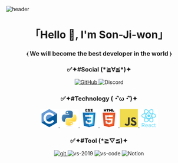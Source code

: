 ![header](https://capsule-render.vercel.app/api?type=waving&color=auto&height=300&section=header&text=Hello&fontSize=90&animation=fadeIn&fontAlignY=38&desc=Kim_Buck_Gur&descAlignY=51&descAlign=49)

<h1 align="center">「Hello 👋, I'm Son-Ji-won」</h1>
<h3 align="center">⧼ We will become the best developer in the world ⧽</h3>

<p align="center">
  <h3 align="center">✅✦#Social (*≧∀≦*)✦</h3>
  <p align="center"> 
    <a href="https://github.com/kimbuckgur" target="_blank">
      <img src="https://img.icons8.com/ios-filled/50/000000/github.png" alt="GitHub" width="50" height="50"/> 
    </a> 
    <a>
      <img src="https://img.icons8.com/color/96/000000/discord-logo.png" alt="Discord" width="50" height="50" />
    </a>
  </p>
  <h3 align="center">✅✦#Technology (・ิω・ิ)✦</h3>
  <p align="center">
    <a href="https://www.cprogramming.com/" target="_blank">
        <img src="https://raw.githubusercontent.com/devicons/devicon/master/icons/c/c-original.svg" alt="c" width="50" height="50"/>
    </a> 
    <a href="https://www.python.org" target="_blank"> 
      <img src="https://raw.githubusercontent.com/devicons/devicon/master/icons/python/python-original.svg" alt="python" width="50" height="50"/> </a> 
    <a href="https://www.w3schools.com/css/" target="_blank"> 
      <img src="https://raw.githubusercontent.com/devicons/devicon/master/icons/css3/css3-original-wordmark.svg" alt="css3" width="50" height="50"/> </a> 
    <a href="https://www.w3.org/html/" target="_blank"> 
      <img src="https://raw.githubusercontent.com/devicons/devicon/master/icons/html5/html5-original-wordmark.svg" alt="html5" width="50" height="50"/> </a> 
    <a href="https://developer.mozilla.org/en-US/docs/Web/JavaScript" target="_blank"> 
      <img src="https://raw.githubusercontent.com/devicons/devicon/master/icons/javascript/javascript-original.svg" alt="javascript" width="50" height="50"/> </a> 
    <a href="https://reactjs.org/" target="_blank"> 
      <img src="https://raw.githubusercontent.com/devicons/devicon/master/icons/react/react-original-wordmark.svg" alt="react" width="50" height="50"/> </a> 
  </p>
    <h3 align="center">✅✦#Tool (*≧▽≦)✦</h3>
    <p align="center">
       <a href="https://git-scm.com/" target="_blank"> 
        <img src="https://www.vectorlogo.zone/logos/git-scm/git-scm-icon.svg" alt="git" width="40" height="40"/> 
       </a> 
       <a>
         <img src="https://img.icons8.com/color/48/000000/visual-studio-2019.png"  alt="vs-2019" width="50" height="50"/>
       </a>
       <a>
         <img src="https://img.icons8.com/color/144/000000/visual-studio-code-2019.png" alt="vs-code" width="50" height="50"/>
       </a>
       <a>
         <img src="https://img.icons8.com/ios/150/000000/notion.png" alt="Notion" width="50" height="50"/>
       </a>
    </p>
 </p>
